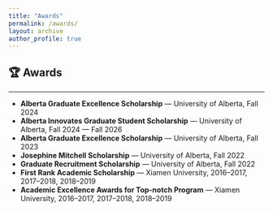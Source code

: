 ```yaml
---
title: "Awards"
permalink: /awards/
layout: archive
author_profile: true
---
```


## 🏆 Awards

---

- **Alberta Graduate Excellence Scholarship** — University of Alberta, Fall 2024  
- **Alberta Innovates Graduate Student Scholarship** — University of Alberta, Fall 2024 — Fall 2026  
- **Alberta Graduate Excellence Scholarship** — University of Alberta, Fall 2023  
- **Josephine Mitchell Scholarship** — University of Alberta, Fall 2022  
- **Graduate Recruitment Scholarship** — University of Alberta, Fall 2022  
- **First Rank Academic Scholarship** — Xiamen University, 2016–2017, 2017–2018, 2018–2019  
- **Academic Excellence Awards for Top-notch Program** — Xiamen University, 2016–2017, 2017–2018, 2018–2019






